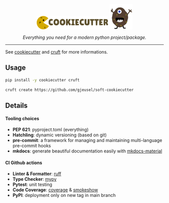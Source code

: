 <p style="flex: 1 1 0%" align="center">
  <img width="45%" src="_static/cookiecutter.svg" />
  <img height="80px" src="_static/cruft.png" />
</p>
<p align="center">
  <em> Everything you need for a modern python project/package. </em>
</p>

---

See [cookiecutter](https://github.com/audreyr/cookiecutter) and [cruft](https://github.com/cruft/cruft) for more informations.

## Usage

```bash
pip install -y cookiecutter cruft
```

```bash
cruft create https://github.com/gjeusel/soft-cookiecutter
```

## Details

#### Tooling choices

- **PEP 621**: pyproject.toml (everything)
- **Hatchling**: dynamic versioning (based on git)
- **pre-commit**: a framework for managing and maintaining multi-language pre-commit hooks
- **mkdocs**: generate beautiful documentation easily with [mkdocs-material](https://squidfunk.github.io/mkdocs-material/)

#### CI Github actions

- **Linter & Formatter**: [ruff](https://github.com/charliermarsh/ruff)
- **Type Checker**: [mypy](https://github.com/python/mypy)
- **Pytest**: unit testing
- **Code Coverage**: [coverage](https://github.com/nedbat/coveragepy) & [smokeshow](https://github.com/samuelcolvin/smokeshow)
- **PyPI**: deployment only on new tag in main branch

